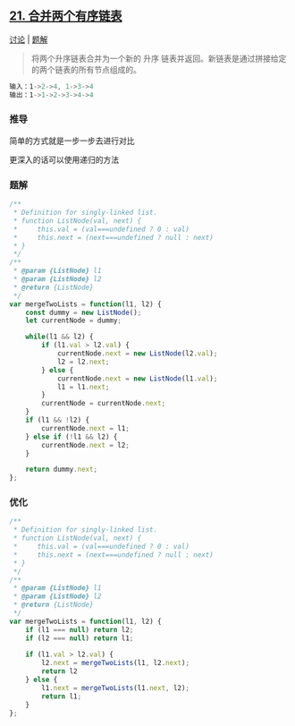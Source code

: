 ## [21. 合并两个有序链表](https://leetcode-cn.com/problems/merge-two-sorted-lists/description/)

[讨论](https://leetcode-cn.com/problems/merge-two-sorted-lists/comments/) | [题解](https://leetcode-cn.com/problems/merge-two-sorted-lists/solution/)

> 将两个升序链表合并为一个新的 升序 链表并返回。新链表是通过拼接给定的两个链表的所有节点组成的。 

```js
输入：1->2->4, 1->3->4
输出：1->1->2->3->4->4
```

### 推导
简单的方式就是一步一步去进行对比

更深入的话可以使用递归的方法

### 题解
```js
/**
 * Definition for singly-linked list.
 * function ListNode(val, next) {
 *     this.val = (val===undefined ? 0 : val)
 *     this.next = (next===undefined ? null : next)
 * }
 */
/**
 * @param {ListNode} l1
 * @param {ListNode} l2
 * @return {ListNode}
 */
var mergeTwoLists = function(l1, l2) {
    const dummy = new ListNode();
    let currentNode = dummy;

    while(l1 && l2) {
        if (l1.val > l2.val) {
            currentNode.next = new ListNode(l2.val);
            l2 = l2.next;
        } else {
            currentNode.next = new ListNode(l1.val);
            l1 = l1.next;
        }
        currentNode = currentNode.next;
    }
    if (l1 && !l2) {
        currentNode.next = l1;
    } else if (!l1 && l2) {
        currentNode.next = l2;
    }

    return dummy.next;
};
```

### 优化
```js
/**
 * Definition for singly-linked list.
 * function ListNode(val, next) {
 *     this.val = (val===undefined ? 0 : val)
 *     this.next = (next===undefined ? null : next)
 * }
 */
/**
 * @param {ListNode} l1
 * @param {ListNode} l2
 * @return {ListNode}
 */
var mergeTwoLists = function(l1, l2) {
    if (l1 === null) return l2;
    if (l2 === null) return l1;
    
    if (l1.val > l2.val) {
        l2.next = mergeTwoLists(l1, l2.next);
        return l2
    } else {
        l1.next = mergeTwoLists(l1.next, l2);
        return l1;
    }
};
```